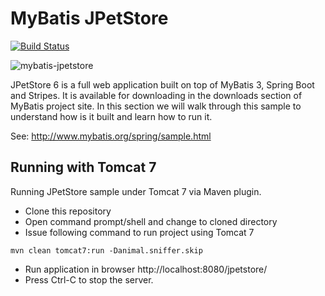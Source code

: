 MyBatis JPetStore
=================

[![Build Status](https://travis-ci.org/mybatis/jpetstore-6.svg?branch=master)](https://travis-ci.org/mybatis/jpetstore-6)

![mybatis-jpetstore](http://mybatis.github.io/images/mybatis-logo.png)

JPetStore 6 is a full web application built on top of MyBatis 3, Spring Boot and Stripes. It is available for downloading in the downloads section of MyBatis project site. In this section we will walk through this sample to understand how is it built and learn how to run it.

See: http://www.mybatis.org/spring/sample.html

## Running with Tomcat 7
Running JPetStore sample under Tomcat 7 via Maven plugin.
- Clone this repository
- Open command prompt/shell and change to cloned directory
- Issue following command to run project using Tomcat 7
```
mvn clean tomcat7:run -Danimal.sniffer.skip 
```

- Run application in browser http://localhost:8080/jpetstore/ 
- Press Ctrl-C to stop the server.
